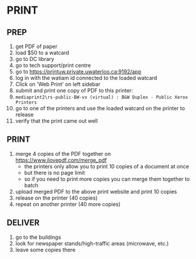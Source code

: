 # PRINT
## PREP
1. get PDF of paper
2. load $50 to a watcard
3. go to DC library
4. go to tech support/print centre
5. go to https://printuw.private.uwaterloo.ca:9192/app
6. log in with the watiam id connected to the loaded watcard
7. Click on 'Web Print' on left sidebar
8. submit and print one copy of PDF to this printer:
9. `mediaprint2\rs-public-BW-vx (virtual) : B&W Duplex - Public Xerox Printers `
10. go to one of the printers and use the loaded watcard on the printer to release
11. verify that the print came out well
## PRINT
1. merge 4 copies of the PDF together on https://www.ilovepdf.com/merge_pdf
    - the printers only allow you to print 10 copies of a document at once
    - but there is no page limit
    - so if you need to print more copies you can merge them together to batch
2. upload merged PDF to the above print website and print 10 copies
3. release on the printer (40 copies)
4. repeat on another printer (40 more copies)
## DELIVER
1. go to the buildings
2. look for newspaper stands/high-traffic areas (microwave, etc.)
3. leave some copies there
